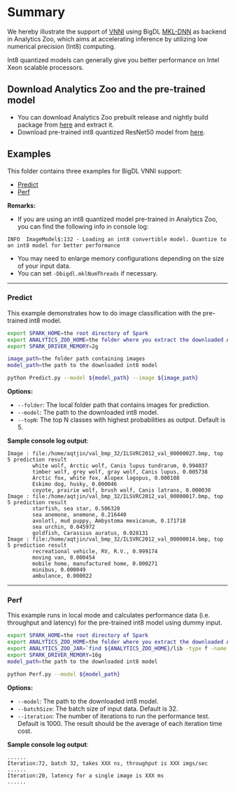 # Summary
We hereby illustrate the support of [VNNI](https://en.wikichip.org/wiki/x86/avx512vnni) using BigDL [MKL-DNN](https://github.com/intel/mkl-dnn) as backend in Analytics Zoo, which aims at accelerating inference by utilizing low numerical precision (Int8) computing. 

Int8 quantized models can generally give you better performance on Intel Xeon scalable processors.

## Download Analytics Zoo and the pre-trained model
- You can download Analytics Zoo prebuilt release and nightly build package from [here](https://analytics-zoo.github.io/master/#release-download/) and extract it.
- Download pre-trained int8 quantized ResNet50 model from [here](https://sourceforge.net/projects/analytics-zoo/files/analytics-zoo-models/image-classification//analytics-zoo_resnet-50-int8_imagenet_0.5.0.model).

## Examples
This folder contains three examples for BigDL VNNI support:
- [Predict](#predict)
- [Perf](#perf)

__Remarks:__
- If you are using an int8 quantized model pre-trained in Analytics Zoo, you can find the following info in console log:
```
INFO  ImageModel$:132 - Loading an int8 convertible model. Quantize to an int8 model for better performance
```
- You may need to enlarge memory configurations depending on the size of your input data.
- You can set `-Dbigdl.mklNumThreads` if necessary.

---
### Predict
This example demonstrates how to do image classification with the pre-trained int8 model.

```bash
export SPARK_HOME=the root directory of Spark
export ANALYTICS_ZOO_HOME=the folder where you extract the downloaded Analytics Zoo zip package
export SPARK_DRIVER_MEMORY=2g

image_path=the folder path containing images
model_path=the path to the downloaded int8 model

python Predict.py --model ${model_path} --image ${image_path}

```

__Options:__
- `--folder`: The local folder path that contains images for prediction.
- `--model`: The path to the downloaded int8 model.
- `--topN`: The top N classes with highest probabilities as output. Default is 5.

__Sample console log output__:
```
Image : file:/home/aqtjin/val_bmp_32/ILSVRC2012_val_00000027.bmp, top 5 prediction result
        white wolf, Arctic wolf, Canis lupus tundrarum, 0.994037
        timber wolf, grey wolf, gray wolf, Canis lupus, 0.005738
        Arctic fox, white fox, Alopex lagopus, 0.000108
        Eskimo dog, husky, 0.000046
        coyote, prairie wolf, brush wolf, Canis latrans, 0.000030
Image : file:/home/aqtjin/val_bmp_32/ILSVRC2012_val_00000017.bmp, top 5 prediction result
        starfish, sea star, 0.506320
        sea anemone, anemone, 0.216440
        axolotl, mud puppy, Ambystoma mexicanum, 0.171718
        sea urchin, 0.045972
        goldfish, Carassius auratus, 0.028131
Image : file:/home/aqtjin/val_bmp_32/ILSVRC2012_val_00000014.bmp, top 5 prediction result
        recreational vehicle, RV, R.V., 0.999174
        moving van, 0.000454
        mobile home, manufactured home, 0.000271
        minibus, 0.000049
        ambulance, 0.000022
```

---
### Perf
This example runs in local mode and calculates performance data (i.e. throughput and latency) for the pre-trained int8 model using dummy input.

```bash
export SPARK_HOME=the root directory of Spark
export ANALYTICS_ZOO_HOME=the folder where you extract the downloaded Analytics Zoo zip package
export ANALYTICS_ZOO_JAR=`find ${ANALYTICS_ZOO_HOME}/lib -type f -name "analytics-zoo*jar-with-dependencies.jar"`
export SPARK_DRIVER_MEMORY=16g
model_path=the path to the downloaded int8 model

python Perf.py --model ${model_path}
```

__Options:__
- `--model`: The path to the downloaded int8 model.
- `--batchSize`: The batch size of input data. Default is 32.
- `--iteration`: The number of iterations to run the performance test. Default is 1000. The result should be the average of each iteration time cost.

__Sample console log output__:
```
......
Iteration:72, batch 32, takes XXX ns, throughput is XXX imgs/sec
......
Iteration:20, latency for a single image is XXX ms
......
```
